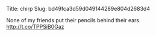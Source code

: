 Title: chirp
Slug: bd49fca3d59d049144289e804d2683d4

None of my friends put their pencils behind their ears. <a href="http://t.co/TPPSiB0Gaz">http://t.co/TPPSiB0Gaz</a>
